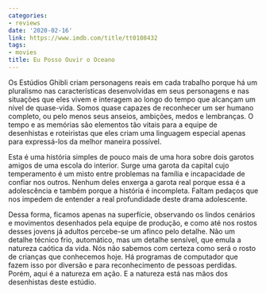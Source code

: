 ```yaml
---
categories:
- reviews
date: '2020-02-16'
link: https://www.imdb.com/title/tt0108432
tags:
- movies
title: Eu Posso Ouvir o Oceano
---
```


Os Estúdios Ghibli criam personagens reais em cada trabalho porque há um pluralismo nas características desenvolvidas em seus personagens e nas situações que eles vivem e interagem ao longo do tempo que alcançam um nível de quase-vida. Somos quase capazes de reconhecer um ser humano completo, ou pelo menos seus anseios, ambições, medos e lembranças. O tempo e as memórias são elementos tão vitais para a equipe de desenhistas e roteiristas que eles criam uma linguagem especial apenas para expressá-los da melhor maneira possível.

Esta é uma história simples de pouco mais de uma hora sobre dois garotos amigos de uma escola do interior. Surge uma garota da capital cujo temperamento é um misto entre problemas na família e incapacidade de confiar nos outros. Nenhum deles enxerga a garota real porque essa é a adolescência e também porque a história é incompleta. Faltam pedaços que nos impedem de entender a real profundidade deste drama adolescente.

Dessa forma, ficamos apenas na superfície, observando os lindos cenários e movimentos desenhados pela equipe de produção, e como até nos rostos desses jovens já adultos percebe-se um afinco pelo detalhe. Não um detalhe técnico frio, automático, mas um detalhe sensível, que emula a natureza caótica da vida. Nós não sabemos com certeza como será o rosto de crianças que conhecemos hoje. Há programas de computador que fazem isso por diversão e para reconhecimento de pessoas perdidas. Porém, aqui é a natureza em ação. E a natureza está nas mãos dos desenhistas deste estúdio.
